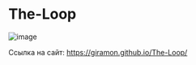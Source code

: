 # The-Loop


![image](https://github.com/user-attachments/assets/c79c809d-147e-47c8-914d-17352e6bb2d6)


Ссылка на сайт: https://giramon.github.io/The-Loop/
